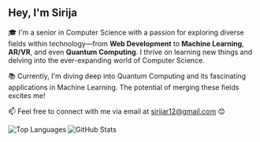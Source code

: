 <h2 align="left">Hey, I'm Sirija</h2>

<p align="left">
  🎓 I'm a senior in Computer Science with a passion for exploring diverse fields within technology—from <strong>Web Development</strong> to <strong>Machine Learning</strong>, <strong>AR/VR</strong>, and even <strong>Quantum Computing</strong>. I thrive on learning new things and delving into the ever-expanding world of Computer Science.
</p>

<p align="left">
  📚 Currently, I'm diving deep into Quantum Computing and its fascinating applications in Machine Learning. The potential of merging these fields excites me!
</p>

<p align="left">
  📫 Feel free to connect with me via email at <a href="mailto:sirijar12@gmail.com">sirijar12@gmail.com</a> 😊
</p>

<p align="left">
  <img align="left" src="https://github-readme-stats.vercel.app/api/top-langs/?username=SirijaReddy&card_width=300&bg_color=0D1117&title_color=fff&layout=compact" alt="Top Languages"/>
</p>

<p align="left">
  <img align="left" src="https://github-readme-stats.vercel.app/api?username=SirijaReddy&show_icons=true&theme=dark" alt="GitHub Stats"/>
</p>

